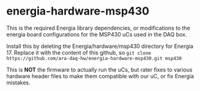 # energia-hardware-msp430

This is the required Energia library dependencies, or modifications to the energia board configurations for the MSP430 uCs used in the DAQ box.

Install this by deleting the Energia/hardware/msp430 directory for Energia 17. Replace it with the content of this github, so `git clone https://github.com/ara-daq-hw/energia-hardware-msp430.git msp430`

This is **NOT** the firmware to actually run the uCs, but rater fixes to various hardware header files to make them compatible with our uC, or fix Energia mistakes.
